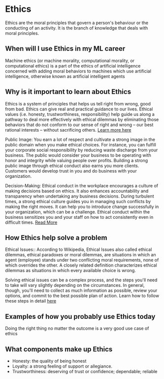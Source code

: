 # Ethics
Ethics are the moral principles that govern a person's behaviour or the conducting of an activity. It is the branch of knowledge that deals with moral principles.

## When will I use Ethics in my ML career
Machine ethics (or machine morality, computational morality, or computational ethics) is a part of the ethics of artificial intelligence concerned with adding moral behaviors to machines which use artificial intelligence, otherwise known as artificial intelligent agents

## Why is it important to learn about Ethics
Ethics is a system of principles that helps us tell right from wrong, good from bad. Ethics can give real and practical guidance to our lives. Ethical values (i.e. honesty, trustworthiness, responsibility) help guide us along a pathway to deal more effectively with ethical dilemmas by eliminating those behaviors that do not conform to our sense of right and wrong – our best rational interests – without sacrificing others. [Learn more here](https://www.ethicssage.com/2017/03/why-do-we-need-ethics.html)

Public Image: You earn a lot of respect and cultivate a strong image in the public domain when you make ethical choices. For instance, you can fulfill your corporate social responsibility by reducing waste discharge from your business. The public would consider your business to be operating with honor and integrity while valuing people over profits. Building a strong public image through ethical conduct also earns you more clients. Customers would develop trust in you and do business with your organization.

Decision-Making: Ethical conduct in the workplace encourages a culture of making decisions based on ethics. It also enhances accountability and transparency when undertaking any business decisions. During turbulent times, a strong ethical culture guides you in managing such conflicts by making the right moves. It can help you to introduce change successfully in your organization, which can be a challenge. Ethical conduct within the business sensitizes you and your staff on how to act consistently even in difficult times. [Read More](https://www.linkedin.com/pulse/benefits-importance-ethics-workplace-larry-ventimiglio)

## How Ethics help solve a problem
Ethical Issues:: According to Wikipedia,  Ethical Issues also called ethical dilemmas, ethical paradoxes or moral dilemmas, are situations in which an agent (employee) stands under two conflicting moral requirements, none of which overrides the other. A closely related definition characterizes ethical dilemmas as situations in which every available choice is wrong.

Solving ethical issues can be a complex process, and the steps you'll need to take will vary slightly depending on the circumstances. In general, though, you'll need to collect as much information as possible, review your options, and commit to the best possible plan of action. Learn how to follow these steps in detail [here](https://www.wikihow.com/Solve-Ethical-Issues)

## Examples of how you probably use Ethics today
Doing the right thing no matter the outcome is a very good use case of ethics

## What components make up Ethics
- Honesty: the quality of being honest
- Loyalty: a strong feeling of support or allegiance.
- Trustworthiness:  deserving of trust or confidence; dependable; reliable
